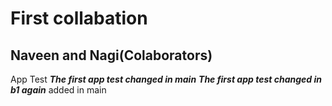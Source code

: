 # First collabation

**Naveen and Nagi(Colaborators)**
----------
App Test
***The first app test changed in main***
***The first app test changed in b1 again***
added in main